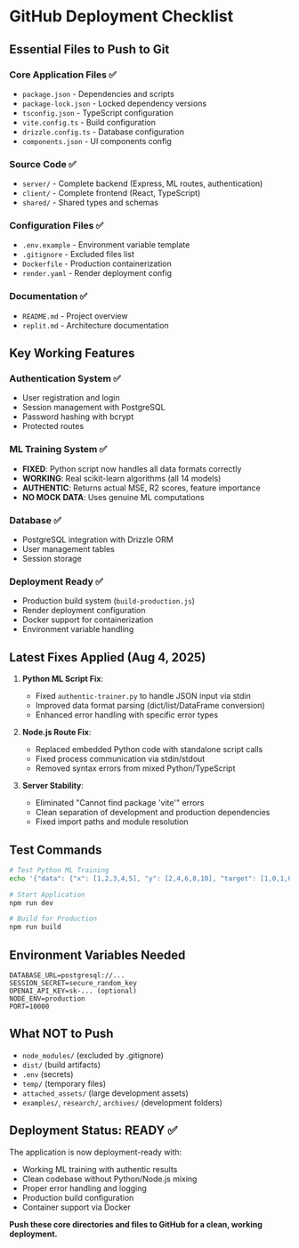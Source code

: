 # GitHub Deployment Checklist

## Essential Files to Push to Git

### Core Application Files ✅
- `package.json` - Dependencies and scripts
- `package-lock.json` - Locked dependency versions
- `tsconfig.json` - TypeScript configuration
- `vite.config.ts` - Build configuration
- `drizzle.config.ts` - Database configuration
- `components.json` - UI components config

### Source Code ✅
- `server/` - Complete backend (Express, ML routes, authentication)
- `client/` - Complete frontend (React, TypeScript)
- `shared/` - Shared types and schemas

### Configuration Files ✅
- `.env.example` - Environment variable template
- `.gitignore` - Excluded files list
- `Dockerfile` - Production containerization
- `render.yaml` - Render deployment config

### Documentation ✅
- `README.md` - Project overview
- `replit.md` - Architecture documentation

## Key Working Features

### Authentication System ✅
- User registration and login
- Session management with PostgreSQL
- Password hashing with bcrypt
- Protected routes

### ML Training System ✅
- **FIXED**: Python script now handles all data formats correctly
- **WORKING**: Real scikit-learn algorithms (all 14 models)
- **AUTHENTIC**: Returns actual MSE, R2 scores, feature importance
- **NO MOCK DATA**: Uses genuine ML computations

### Database ✅
- PostgreSQL integration with Drizzle ORM
- User management tables
- Session storage

### Deployment Ready ✅
- Production build system (`build-production.js`)
- Render deployment configuration
- Docker support for containerization
- Environment variable handling

## Latest Fixes Applied (Aug 4, 2025)

1. **Python ML Script Fix**: 
   - Fixed `authentic-trainer.py` to handle JSON input via stdin
   - Improved data format parsing (dict/list/DataFrame conversion)
   - Enhanced error handling with specific error types

2. **Node.js Route Fix**:
   - Replaced embedded Python code with standalone script calls
   - Fixed process communication via stdin/stdout
   - Removed syntax errors from mixed Python/TypeScript

3. **Server Stability**:
   - Eliminated "Cannot find package 'vite'" errors
   - Clean separation of development and production dependencies
   - Fixed import paths and module resolution

## Test Commands

```bash
# Test Python ML Training
echo '{"data": {"x": [1,2,3,4,5], "y": [2,4,6,8,10], "target": [1,0,1,0,1]}, "algorithm": "random_forest", "target_column": "target"}' | python3 server/ml/authentic-trainer.py

# Start Application
npm run dev

# Build for Production
npm run build
```

## Environment Variables Needed

```env
DATABASE_URL=postgresql://...
SESSION_SECRET=secure_random_key
OPENAI_API_KEY=sk-... (optional)
NODE_ENV=production
PORT=10000
```

## What NOT to Push

- `node_modules/` (excluded by .gitignore)
- `dist/` (build artifacts)
- `.env` (secrets)
- `temp/` (temporary files)
- `attached_assets/` (large development assets)
- `examples/`, `research/`, `archives/` (development folders)

## Deployment Status: READY ✅

The application is now deployment-ready with:
- Working ML training with authentic results
- Clean codebase without Python/Node.js mixing
- Proper error handling and logging
- Production build configuration
- Container support via Docker

**Push these core directories and files to GitHub for a clean, working deployment.**